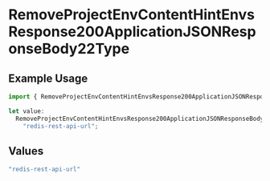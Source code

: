 # RemoveProjectEnvContentHintEnvsResponse200ApplicationJSONResponseBody22Type

## Example Usage

```typescript
import { RemoveProjectEnvContentHintEnvsResponse200ApplicationJSONResponseBody22Type } from "@vercel/sdk/models/operations/removeprojectenv.js";

let value:
  RemoveProjectEnvContentHintEnvsResponse200ApplicationJSONResponseBody22Type =
    "redis-rest-api-url";
```

## Values

```typescript
"redis-rest-api-url"
```